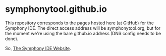 symphonytool.github.io
======================

This repository corresponds to the pages hosted here (at GitHub) for
the Symphony IDE.  The direct access address will be symphonytool.org,
but for the moment we're using the bare github.io address (DNS config
needs to be done).

So, [The Symphony IDE Website](http://symphonytool.github.io/).


